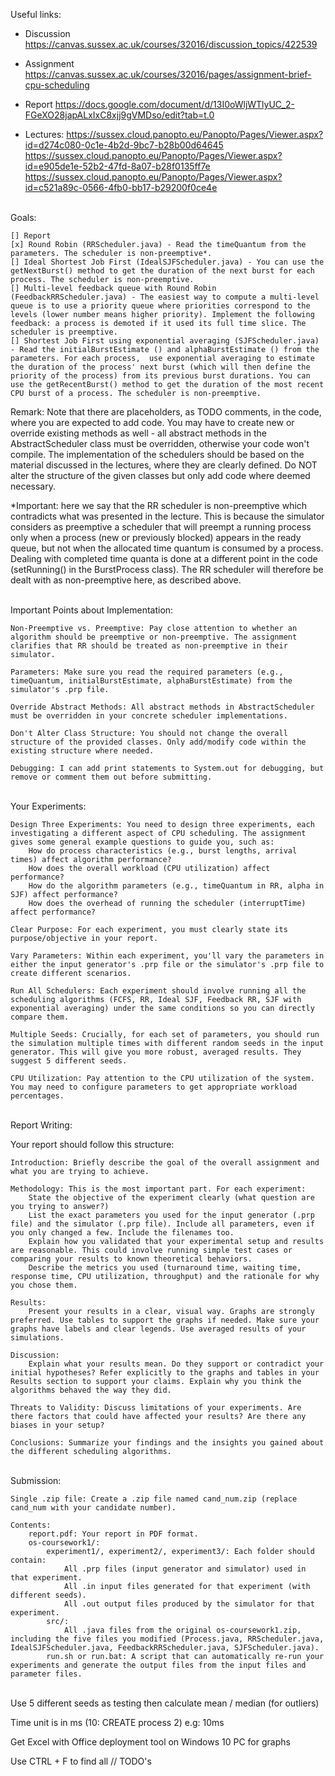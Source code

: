 Useful links:

* Discussion https://canvas.sussex.ac.uk/courses/32016/discussion_topics/422539

* Assignment https://canvas.sussex.ac.uk/courses/32016/pages/assignment-brief-cpu-scheduling

* Report https://docs.google.com/document/d/13I0oWljWTlyUC_2-FGeXO28japALxIxC8xjj9gVMDso/edit?tab=t.0

* Lectures:
  https://sussex.cloud.panopto.eu/Panopto/Pages/Viewer.aspx?id=d274c080-0c1e-4b2d-9bc7-b28b00d64645
  https://sussex.cloud.panopto.eu/Panopto/Pages/Viewer.aspx?id=e905de1e-52b2-47fd-8a07-b28f0135ff7e
  https://sussex.cloud.panopto.eu/Panopto/Pages/Viewer.aspx?id=c521a89c-0566-4fb0-bb17-b29200f0ce4e

<br>
Goals:

    [] Report
    [x] Round Robin (RRScheduler.java) - Read the timeQuantum from the parameters. The scheduler is non-preemptive*.
    [] Ideal Shortest Job First (IdealSJFScheduler.java) - You can use the getNextBurst() method to get the duration of the next burst for each process. The scheduler is non-preemptive.
    [] Multi-level feedback queue with Round Robin (FeedbackRRScheduler.java) - The easiest way to compute a multi-level queue is to use a priority queue where priorities correspond to the levels (lower number means higher priority). Implement the following feedback: a process is demoted if it used its full time slice. The scheduler is preemptive.
    [] Shortest Job First using exponential averaging (SJFScheduler.java) - Read the initialBurstEstimate () and alphaBurstEstimate () from the parameters. For each process,  use exponential averaging to estimate the duration of the process' next burst (which will then define the priority of the process) from its previous burst durations. You can use the getRecentBurst() method to get the duration of the most recent CPU burst of a process. The scheduler is non-preemptive.

Remark: Note that there are placeholders, as TODO comments, in the code, where you are expected to add code. You may have to create new or override existing methods as well - all abstract methods in the AbstractScheduler class must be overridden, otherwise your code won't compile. The implementation of the schedulers should be based on the material discussed in the lectures, where they are clearly defined. Do NOT alter the structure of the given classes but only add code where deemed necessary.

*Important: here we say that the RR scheduler is non-preemptive which contradicts what was presented in the lecture. This is because the simulator considers as preemptive a scheduler that will preempt a running process only when a process (new or previously blocked) appears in the ready queue, but not when the allocated time quantum is consumed by a process. Dealing with completed time quanta is done at a different point in the code (setRunning() in the BurstProcess class). The RR scheduler will therefore be dealt with as non-preemptive here, as described above.

<br>
Important Points about Implementation:

    Non-Preemptive vs. Preemptive: Pay close attention to whether an algorithm should be preemptive or non-preemptive. The assignment clarifies that RR should be treated as non-preemptive in their simulator.

    Parameters: Make sure you read the required parameters (e.g., timeQuantum, initialBurstEstimate, alphaBurstEstimate) from the simulator's .prp file.

    Override Abstract Methods: All abstract methods in AbstractScheduler must be overridden in your concrete scheduler implementations.

    Don't Alter Class Structure: You should not change the overall structure of the provided classes. Only add/modify code within the existing structure where needed.

    Debugging: I can add print statements to System.out for debugging, but remove or comment them out before submitting.

<br>
Your Experiments:

    Design Three Experiments: You need to design three experiments, each investigating a different aspect of CPU scheduling. The assignment gives some general example questions to guide you, such as:
        How do process characteristics (e.g., burst lengths, arrival times) affect algorithm performance?
        How does the overall workload (CPU utilization) affect performance?
        How do the algorithm parameters (e.g., timeQuantum in RR, alpha in SJF) affect performance?
        How does the overhead of running the scheduler (interruptTime) affect performance?

    Clear Purpose: For each experiment, you must clearly state its purpose/objective in your report.

    Vary Parameters: Within each experiment, you'll vary the parameters in either the input generator's .prp file or the simulator's .prp file to create different scenarios.

    Run All Schedulers: Each experiment should involve running all the scheduling algorithms (FCFS, RR, Ideal SJF, Feedback RR, SJF with exponential averaging) under the same conditions so you can directly compare them.

    Multiple Seeds: Crucially, for each set of parameters, you should run the simulation multiple times with different random seeds in the input generator. This will give you more robust, averaged results. They suggest 5 different seeds.

    CPU Utilization: Pay attention to the CPU utilization of the system. You may need to configure parameters to get appropriate workload percentages.

<br>
Report Writing:

Your report should follow this structure:

    Introduction: Briefly describe the goal of the overall assignment and what you are trying to achieve.

    Methodology: This is the most important part. For each experiment:
        State the objective of the experiment clearly (what question are you trying to answer?)
        List the exact parameters you used for the input generator (.prp file) and the simulator (.prp file). Include all parameters, even if you only changed a few. Include the filenames too.
        Explain how you validated that your experimental setup and results are reasonable. This could involve running simple test cases or comparing your results to known theoretical behaviors.
        Describe the metrics you used (turnaround time, waiting time, response time, CPU utilization, throughput) and the rationale for why you chose them.

    Results:
        Present your results in a clear, visual way. Graphs are strongly preferred. Use tables to support the graphs if needed. Make sure your graphs have labels and clear legends. Use averaged results of your simulations.

    Discussion:
        Explain what your results mean. Do they support or contradict your initial hypotheses? Refer explicitly to the graphs and tables in your Results section to support your claims. Explain why you think the algorithms behaved the way they did.

    Threats to Validity: Discuss limitations of your experiments. Are there factors that could have affected your results? Are there any biases in your setup?

    Conclusions: Summarize your findings and the insights you gained about the different scheduling algorithms.

<br>
Submission:


    Single .zip file: Create a .zip file named cand_num.zip (replace cand_num with your candidate number).

    Contents:
        report.pdf: Your report in PDF format.
        os-coursework1/:
            experiment1/, experiment2/, experiment3/: Each folder should contain:
                All .prp files (input generator and simulator) used in that experiment.
                All .in input files generated for that experiment (with different seeds).
                All .out output files produced by the simulator for that experiment.
            src/:
                All .java files from the original os-coursework1.zip, including the five files you modified (Process.java, RRScheduler.java, IdealSJFScheduler.java, FeedbackRRScheduler.java, SJFScheduler.java).
            run.sh or run.bat: A script that can automatically re-run your experiments and generate the output files from the input files and parameter files.

<br>
Use 5 different seeds as testing then calculate mean / median (for outliers)

Time unit is in ms (10: CREATE process 2) e.g: 10ms

Get Excel with Office deployment tool on Windows 10 PC for graphs

Use CTRL + F to find all // TODO's